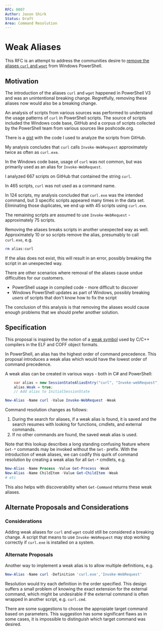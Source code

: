 ```yaml
---
RFC: 0007
Author: Jason Shirk
Status: Draft
Area: Command Resolution
---
```


# Weak Aliases

This RFC is an attempt to address the communities desire to [remove the aliases `curl` and `wget`]((https://github.com/PowerShell/PowerShell/pull/1901)) from Windows PowerShell.

## Motivation

The introduction of the aliases `curl` and `wget` happened in PowerShell V3 and was an unintentional breaking change.
Regretfully, removing these aliases now would also be a breaking change.

An analysis of scripts from various sources was performed to understand the usage patterns of `curl` in PowerShell scripts.
The source of scripts included the Windows code base, GitHub and a corpus of scripts collected by the PowerShell team from various sources like poshcode.org.

There is a [gist](https://gist.github.com/lzybkr/3cd091334355f381d1d6ee7acfad5a48) with the code I used to analyze the scripts from GitHub.

My analysis concludes that `curl` calls `Invoke-WebRequest` approximately twice as often as `curl.exe`.

In the Windows code base, usage of `curl` was not common, but was primarily used as an alias for `Invoke-WebRequest`.

I analyzed 667 scripts on GitHub that contained the string `curl`.

In 465 scripts, `curl` was not used as a command name.

In 124 scripts, my analysis concluded that `curl.exe` was the intended command, but 3 specific scripts appeared many times in the data set. Eliminating those duplicates, we end up with 45 scripts using `curl.exe`.

The remaining scripts are assumed to use `Invoke-WebRequest` - approximately 75 scripts.

Removing the aliases breaks scripts in another unexpected way as well.
Approximately 10 or so scripts remove the alias, presumably to call `curl.exe`, e.g.
```powershell
rm alias:curl
```
If the alias does not exist, this will result in an error, possibly breaking the script in an unexpected way.

There are other scenarios where removal of the aliases cause undue difficulties for our customers.

* PowerShell usage in compiled code - more difficult to discover
* Windows PowerShell updates as part of Windows, possibly breaking *users* of scripts that don't know how to fix the script

The conclusion of this analysis is that removing the aliases would cause enough problems that we should prefer another solution.

## Specification

This proposal is inspired by the notion of a [weak symbol](https://en.wikipedia.org/wiki/Weak_symbol) used by C/C++ compilers in the ELF and COFF object formats.

In PowerShell, an alias has the highest order of command precedence.
This proposal introduces a weak alias which would have the lowest order of command precedence.

A weak alias can be created in various ways - both in C# and PowerShell:
```C#
    var alias = new SessionStateAliasEntry("curl", "Invoke-webRequest");
    alias.Weak = true;
    // Add alias to InitialSessionState
```

```powershell
New-Alias -Name curl -Value Invoke-WebRequest -Weak
```

Command resolution changes as follows:

1. During the search for aliases, if a weak alias is found, it is saved and the search resumes with looking for functions, cmdlets, and external commands.
2. If no other commands are found, the saved weak alias is used.

Note that this lookup describes a long standing confusing feature where `Get-*` commands may be invoked without the `Get-` prefix.
With the introduction of weak aliases, we can codify this quirk of command resolution by creating a weak alias for all `Get-*` cmdlets, e.g.

```powershell
New-Alias -Name Process -Value Get-Process -Weak
New-Alias -Name ChildItem -Value Get-ChildItem -Weak
# etc
```

This also helps with discoverability when `Get-Command` returns these weak aliases.

## Alternate Proposals and Considerations

### Considerations

Adding weak aliases for `curl` and `wget` could still be considered a breaking change.
A script that means to use `Invoke-WebRequest` may stop working correctly if `curl.exe` is installed on a system.

### Alternate Proposals

Another way to implement a weak alias is to allow multiple definitions, e.g.

```powershell
New-Alias -Name curl -Definition 'curl.exe','Invoke-WebRequest'
```

Resolution would try each definition in the order specified.
This design suffers a small problem of knowing the exact extension for the external command, which might be undesirable if the external command is often wrapped in another script, e.g. `curl.cmd`.

There are some suggestions to choose the appropiate target command based on parameters.
This suggestion has some significant flaws as in some cases, it is impossible to distinguish which target command was desired.   